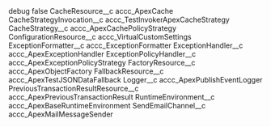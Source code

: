 <?xml version="1.0" encoding="UTF-8"?>
<CustomMetadata xmlns="http://soap.sforce.com/2006/04/metadata" xmlns:xsi="http://www.w3.org/2001/XMLSchema-instance" xmlns:xsd="http://www.w3.org/2001/XMLSchema">
    <label>debug</label>
    <protected>false</protected>
    <values>
        <field>CacheResource__c</field>
        <value xsi:type="xsd:string">accc_ApexCache</value>
    </values>
    <values>
        <field>CacheStrategyInvocation__c</field>
        <value xsi:type="xsd:string">accc_TestInvokerApexCacheStrategy</value>
    </values>
    <values>
        <field>CacheStrategy__c</field>
        <value xsi:type="xsd:string">accc_ApexCachePolicyStrategy</value>
    </values>
    <values>
        <field>ConfigurationResource__c</field>
        <value xsi:type="xsd:string">accc_VirtualCustomSettings</value>
    </values>
    <values>
        <field>ExceptionFormatter__c</field>
        <value xsi:type="xsd:string">accc_ExceptionFormatter</value>
    </values>
    <values>
        <field>ExceptionHandler__c</field>
        <value xsi:type="xsd:string">accc_ApexExceptionHandler</value>
    </values>
    <values>
        <field>ExceptionPolicyHandler__c</field>
        <value xsi:type="xsd:string">accc_ApexExceptionPolicyStrategy</value>
    </values>
    <values>
        <field>FactoryResource__c</field>
        <value xsi:type="xsd:string">accc_ApexObjectFactory</value>
    </values>
    <values>
        <field>FallbackResource__c</field>
        <value xsi:type="xsd:string">accc_ApexTestJSONDataFallback</value>
    </values>
    <values>
        <field>Logger__c</field>
        <value xsi:type="xsd:string">accc_ApexPublishEventLogger</value>
    </values>
    <values>
        <field>PreviousTransactionResultResource__c</field>
        <value xsi:type="xsd:string">accc_ApexPreviousTransactionResult</value>
    </values>
    <values>
        <field>RuntimeEnvironment__c</field>
        <value xsi:type="xsd:string">accc_ApexBaseRuntimeEnvironment</value>
    </values>
    <values>
        <field>SendEmailChannel__c</field>
        <value xsi:type="xsd:string">accc_ApexMailMessageSender</value>
    </values>
</CustomMetadata>
